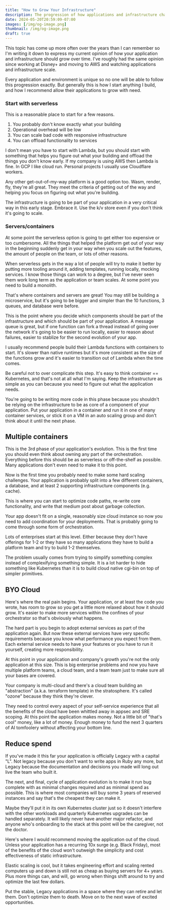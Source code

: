 ```yaml
---
title: "How to Grow Your Infrastructure"
description: The progression of how applications and infrastructure change from 0 to millions of users.
date: 2024-05-20T20:59:09-07:00
images: [/img/og-image.png]
thumbnail: /img/og-image.png
draft: true
---
```


This topic has come up more often over the years than I can remember so I'm writing it down to express my current opinion of how your application and infrastructure should grow over time.
I've roughly had the same opinion since working at Disney+ and moving to AWS and watching applications and infrastructure scale.

Every application and environment is unique so no one will be able to follow this progression exactly.
But generally this is how I start anything I build, and how I recommend allow their applications to grow with need.

### Start with serverless

This is a reasonable place to start for a few reasons.

1. You probably don't know exactly what your building
1. Operational overhead will be low
1. You can scale bad code with responsive infrastructure
1. You can offload functionality to services

I don't mean you have to start with Lambda, but you should start with something that helps you figure out what your building and offload the things you don't know early.
If my company is using AWS then Lambda is fine.
In GCP I like cloud run.
Personal projects I usually use Cloudflare workers.

Any other get-out-of-my-way platform is a good option too.
Wasm, render, fly, they're all great.
They meet the criteria of getting out of the way and helping you focus on figuring out what you're building.

The infrastructure is going to be part of your application in a very critical way in this early stage.
Embrace it.
Use the k/v store even if you don't think it's going to scale.

### Servers/containers

At some point the serverless option is going to get either too expensive or too cumbersome.
All the things that helped the platform get out of your way in the beginning suddenly get in your way when you scale out the features, the amount of people on the team, or lots of other reasons.

When serverless gets in the way a lot of people will try to make it better by putting more tooling around it, adding templates, running locally, mocking services.
I know those things can work to a degree, but I've never seen them work long term as the application or team scales.
At some point you need to build a monolith.

That's where containers and servers are great!
You may still be building a microservice, but it's going to be bigger and simpler than the 10 functions, 3 queues, and database were before.

This is the point where you decide which components should be part of the infrastructure and which should be part of your application.
A message queue is great, but if one function can fork a thread instead of going over the network it's going to be easier to run locally, easier to reason about failures, easier to stablize for the second evolution of your app.

I usually recommend people build their Lambda functions with containers to start.
It's slower than native runtimes but it's more consistent as the size of the functions grow and it's easier to transition out of Lambda when the time comes.

Be careful not to over complicate this step.
It's easy to think container == Kubernetes, and that's not at all what I'm saying.
Keep the infrastructure as simple as you can because you need to figure out what the application needs.

You're going to be writing more code in this phase because you shouldn't be relying on the infrastructure to be as core of a component of your application.
Put your application in a container and run it in one of many container services, or stick it on a VM in an auto scaling group and don't think about it until the next phase.

## Multiple containers

This is the 3rd phase of your application's evolution.
This is the first time you should even think about owning any part of the orchestration.
Everything before this should be as serverless or off-the-shelf as possible.
Many applications don't even need to make it to this point.

Now is the first time you probably need to make some hard scaling challenges.
Your application is probably split into a few different containers, a database, and at least 2 supporting infrastructure components (e.g. cache).

This is where you can start to optimize code paths, re-write core functionality, and write that medium post about garbage collection.

Your app doesn't fit on a single, reasonably size cloud instance so now you need to add coordination for your deployments.
That is probably going to come through some form of orchestration.

Lots of enterprises start at this level.
Either because they don't have offerings for 1-2 or they have so many applications they have to build a platform team and try to build 1-2 themselves.

The problem usually comes from trying to simplify something complex instead of complexifying something simple.
It is a lot harder to hide something like Kubernetes than it is to build cloud native cgi-bin on top of simpler primitives.

## BYO Cloud

Here's where the real pain begins.
Your application, or at least the code you wrote, has room to grow so you get a little more relaxed about how it should grow.
It's easier to make more services within the confines of your orchestrator so that's obviously what happens.

The hard part is you begin to adopt external services as part of the application again.
But now these external services have very specific requirements because you know what performance you expect from them.
Each external service needs to have your features or you have to run it yourself, creating more responsibility.

At this point in your application and company's growth you're not the only application at this size.
This is big enterprise problems and now you have multiple platform teams, a cloud team, and a team team just to make sure all your bases are covered.

Your company is multi-cloud and there's a cloud team building an "abstraction" (a.k.a. terraform template) in the stratosphere.
It's called "ozone" because they think they're clever.

They need to control every aspect of your self-service experience that all the benefits of the cloud have been whittled away in appsec and SRE scoping.
At this point the application makes money.
Not a little bit of "that's cool" money, like a lot of money.
Enough money to fund the next 3 quarters of AI tomfoolery without affecting your bottom line.

## Reduce spend

If you've made it this far your application is officially Legacy with a capital "L".
Not legacy because you don't want to write apps in Ruby any more, but Legacy because the documentation and decisions you made will long out live the team who built it.

The next, and final, cycle of application evolution is to make it run bug complete with as minimal changes required and as minimal spend as possible.
This is where most companies will buy some 3 years of reserved instances and say that's the cheapest they can make it.

Maybe they'll put it in its own Kubernetes cluster just so it doesn't interfere with the other workloads and quarterly Kubernetes upgrades can be handled separately.
It will likely never have another major refactor, and anyone who's onboarding to the stack at this point will be the caregiver, not the doctor.

Here's where I would recommend moving the application out of the cloud.
Unless your application has a recurring 10x surge (e.g. Black Friday), most of the benefits of the cloud won't outweigh the simplicity and cost effectiveness of static infrastructure.

Elastic scaling is cool, but it takes engineering effort and scaling rented computers up and down is still not as cheap as buying servers for 4+ years.
Plus more things can, and will, go wrong when things shift around to try and optimize the last few dollars.

Put the stable, Legacy applications in a space where they can retire and let them.
Don't optimize them to death.
Move on to the next wave of excited opportunities.
